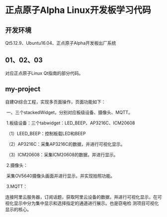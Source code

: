 # **正点原子Alpha Linux开发板学习代码**

## 开发环境

Qt5.12.9、Ubuntu16.04、正点原子Alpha开发板出厂系统

## 01、02、03

对应正点原子Linux Qt指南的部分代码。

## my-project

自建Qt综合工程，实现多页面操作，页面功能如下：

​	一、三个stackedWidget，分别对应板级设备、摄像头、MQTT。

​		1.板级设备：三个tabwidget：LED_BEEP、AP3216C、ICM20608

​			（1）LEED_BEEP：控制板载LED和BEEP

​			（2）AP3216C：采集AP3216C的数据，并进行可视化显示。

​			（3）ICM20608：采集ICM20608的数据，并进行显示。

​		2.摄像头：

​			采集OV5640摄像头画面并进行显示，并实现拍照功能。

​		3.MQTT：

​			连接阿里云服务器，订阅话题，获取阿里云设备的数据，并进行可视化显示，在可视化显示中分为集中显示和选择指定的通道进行展示。也是窃电检		测项目可视化显示的核心。

​				
